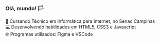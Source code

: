 ### Olá, mundo! 🏳

<!--
**jonatasslc/jonatasslc** is a ✨ _special_ ✨ repository because its `README.md` (this file) appears on your GitHub profile.

Here are some ideas to get you started:

- 🔭 I’m currently working on ...
- 🌱 I’m currently learning ...
- 👯 I’m looking to collaborate on ...
- 🤔 I’m looking for help with ...
- 💬 Ask me about ...
- 📫 How to reach me: ...
- 😄 Pronouns: ...
- ⚡ Fun fact: ...
-->
🧐 Cursando Técnico em Informática para Internet, no Senac Campinas <br>
💻 Desenvolvendo habilidades em HTML5, CSS3 e Javascript <br>
🌐 Programas utilizados: Figma e VSCode
